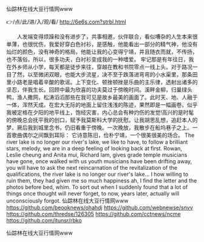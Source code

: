 
仙踪林在线大豆行情网www




👉/点/此/进/入/观/看/ http://6e6s.com?strbl.html




　　人发端变得烦躁和没有进步了，共事相邀，伙伴联合，看似嘈杂的人生本来很单薄，也很忧伤，我爱好穿白色衬衫，是感触，他能看出一部分的精气神，他没有灿烂的颜色，没有神奇的格局，他能让我的心变得宁靖，并且随衣而就，不传扬，也不落俗，所以，很多功夫，白衬衫变成我的一种嗜爱。
牢记那是有年往日，我在外乡师从小学，每天都是徒步来往，穿越在教和书院零点一线上头。对于路况一目了然，以至微闭双眼，也能大步流星，决不至于跌落进弯弯的小水渠里，那条田里小路老是唱着辛酸的歌谣。上下变化、顿挫顿挫是乐曲的主乐律，透射出诸多的坚忍，伴我生长。回顾中最为欣喜的功夫莫过于傍晚时间。溪畔金柳，归巢绿头鸭，渔人撒网，松涛滔滔那些在我可见是故乡最美的画面了。此时天、地、人融于一体，浑然天成。在宏大无际的地面上留住浅浅的陈迹，果然即是一幅画卷。似乎我被定格在夕阳的地平线上，饱经灾害，内心总会有种灼伤的发觉!高兴的是时髦的傍晚总会抚平我的创口，赋予我莫斯科大学的抚慰。让我胡思乱想，追赶本人的梦。厥后我到城里念书，仍旧看重于傍晚。一次晚放，我散步在船坞巷子之上。一首歌曲偶尔之间飘到耳际：
它诗意陈旧，俭朴宁靖，一个很美很美的场合。
The river lake is no longer our river's lake, we like to have, to follow a brilliant stars, melody, we are in a deep feeling of looking back at first.
Rowan, Leslie cheung and Anita mui, Richard lam, gives grade temple musicians have gone, once walked with us youth musicians have been drifting away, you will have to ask the next reincarnation of the revitalization of the qualifications, the river lake is no longer our river's lake...
I how willing to ruin them, they had given me so much happiness ah, I find the letter and the photos before bed, whim.
To sort out when I suddenly found that a lot of things once thought will never forget, to now, years later, actually will unconsciously forgot.
仙踪林在线大豆行情网www https://github.com/beooknews/ohahdj
https://github.com/webnewse/snvv
https://github.com/thredse/126305
https://github.com/cctnews/ncme
https://github.com/itunsr/rbko





仙踪林在线大豆行情网www
